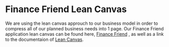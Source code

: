 # Finance Friend Lean Canvas 

We are using the lean canvas approuch to our business model in order to compress all of our planned business needs into 1 page. Our Finance Friend application lean canvas can be found here, [Finance Friend](https://docs.google.com/presentation/d/1Jd3ZwtG6FFVTohlaE1948MF8Vx-iA1oFM0IzFYoIX3I/edit?usp=sharing) , as well as a link to the documentaion of [Lean Canvas](https://www.leancanvas.com/).
